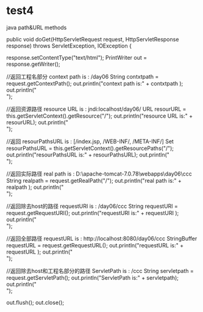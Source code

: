 # test4
java path&URL methods

public void doGet(HttpServletRequest request, HttpServletResponse response)	throws ServletException, IOException {

response.setContentType("text/html");
PrintWriter out = response.getWriter();
		
//返回工程名部分    context path is : /day06
String contxtpath =  request.getContextPath();
out.println("context path is:" + contxtpath );
out.println("<br/>");
		
//返回资源路径    resource URL is : jndi:localhost/day06/
URL resourURL =  this.getServletContext().getResource("/");
out.println("resource URL is:" + resourURL);
out.println("<br/>");
		
//返回    resourPathsURL is : [/index.jsp, /WEB-INF/, /META-INF/]
Set resourPathsURL =  this.getServletContext().getResourcePaths("/");
out.println("resourPathsURL is:" + resourPathsURL);
out.println("<br/>");
		
//返回实际路径    real path is : D:\apache-tomcat-7.0.78\webapps\day06\ccc
String realpath =  request.getRealPath("/");
out.println("real path is:" + realpath );
out.println("<br/>");
		
//返回除去host的路径    requestURI is : /day06/ccc
String requestURI =  request.getRequestURI();
out.println("requestURI is:" + requestURI );
out.println("<br/>");
		 
//返回全部路径    requestURL is : http://localhost:8080/day06/ccc
StringBuffer requestURL =  request.getRequestURL();
out.println("requestURL is:" + requestURL );
out.println("<br/>");
		
//返回除去host和工程名部分的路径    ServletPath is : /ccc
String servletpath =  request.getServletPath();
out.println("ServletPath is:" + servletpath);
out.println("<br/>");
		 
out.flush();
out.close();
